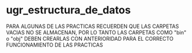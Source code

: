 # ugr_estructura_de_datos

PARA ALGUNAS DE LAS PRACTICAS RECUERDEN QUE LAS CARPETAS VACIAS NO SE ALMACENAN, POR LO TANTO LAS CARPETAS COMO "bin" o "obj" DEBEN CREARLAS CON ANTERIORIDAD PARA EL CORRECTO FUNCIONAMIENTO DE LAS PRACTICAS
